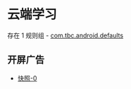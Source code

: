 # 云端学习

存在 1 规则组 - [com.tbc.android.defaults](/src/apps/com.tbc.android.defaults.ts)

## 开屏广告

- [快照-0](https://gkd-kit.gitee.io/import/12685253)
